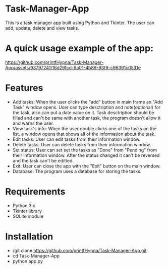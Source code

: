 # Task-Manager-App
This is a task manager app built using Python and Tkinter. The user can add, update, delete and view tasks.

# A quick usage example of the app:

https://github.com/printfHypna/Task-Manager-App/assets/93797241/16d29fcd-9a01-4b89-93f9-c96391c0531e

# Features

- Add tasks: When the user clicks the "add" button in main frame an "Add Task" window opens. User can type desctription and note(optional) for the task, also can put a date value on it. Task desctription should be filled and can't be same with another task, the program doesn't allow it and warns the user.
- View task's info: When the user double clicks one of the tasks on the list, a window opens that shows all of the information about the task.
- Edit tasks: User can edit tasks from their information window.
- Delete tasks: User can delete tasks from their information window.
- Set status: User can set set the tasks as "Done" from "Pending" from their information window. After the status changed it can't be reversed and the task can't be editted.
- Exit: User can close the app with the "Exit" button on the main window.
- Database: The program uses a database for storing the tasks. 

# Requirements

- Python 3.x
- Tkinter library
- SQLite module

# Installation

- /git clone https://github.com/printfHypna/Task-Manager-App.git
- cd Task-Manager-App
- python app.py
